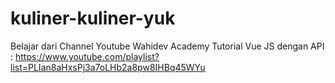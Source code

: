 # kuliner-kuliner-yuk
Belajar dari Channel Youtube Wahidev Academy
Tutorial Vue JS dengan API : https://www.youtube.com/playlist?list=PLIan8aHxsPj3a7oLHb2a8pw8IHBq45WYu


